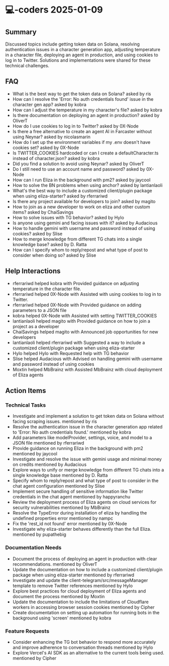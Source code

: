 # 💻-coders 2025-01-09

## Summary
Discussed topics include getting token data on Solana, resolving authentication issues in a character generation app, adjusting temperature in a character file, deploying an agent in production, and using cookies to log in to Twitter. Solutions and implementations were shared for these technical challenges.

## FAQ
- What is the best way to get the token data on Solana? asked by ris
- How can I resolve the 'Error: No auth credentials found' issue in the character gen app? asked by kobra
- How can I adjust the temperature in my character's file? asked by kobra
- Is there documentation on deploying an agent in production? asked by OliverT
- How do I use cookies to log in to Twitter? asked by 0X-Node
- Is there a free alternative to create an agent AI in Farcaster without using Neynar? asked by nicolasmarin
- How do I set up the environment variables if my .env doesn't have cookies set? asked by 0X-Node
- Is TWITTER_COOKIES hardcoded or can I create a defaultCharacter.ts instead of character.json? asked by kobra
- Did you find a solution to avoid using Neynar? asked by OliverT
- Do I still need to use an account name and password? asked by 0X-Node
- How can I run Eliza in the background with pm2? asked by jaycool
- How to solve the BN problems when using anchor? asked by lantianlaoli
- What's the best way to include a customized client/plugin package when using eliza-starter? asked by rferrariwd
- Is there any project available for developers to join? asked by magito
- How to join as a new developer to work on eliza and other custom items? asked by ChaiSavings
- How to solve issues with TG behavior? asked by Hylo
- Is anyone using gemini and facing issues with it? asked by Audacious
- How to handle gemini with username and password instead of using cookies? asked by Slise
- How to merge knowledge from different TG chats into a single knowledge base? asked by D. Ratta
- How can I specify whom to reply/repost and what type of post to consider when doing so? asked by Slise

## Help Interactions
- rferrariwd helped kobra with Provided guidance on adjusting temperature in the character file.
- rferrariwd helped 0X-Node with Assisted with using cookies to log in to Twitter.
- rferrariwd helped 0X-Node with Provided guidance on adding parameters to a JSON file
- kobra helped 0X-Node with Assisted with setting TWITTER_COOKIES
- lantianlaoli helped magito with Provided guidance on how to join a project as a developer
- ChaiSavings helped magito with Announced job opportunities for new developers
- lantianlaoli helped rferrariwd with Suggested a way to include a customized client/plugin package when using eliza-starter
- Hylo helped Hylo with Requested help with TG behavior
- Slise helped Audacious with Advised on handling gemini with username and password instead of using cookies
- Moxtin helped MbBrainz with Assisted MbBrainz with cloud deployment of Eliza agents

## Action Items

### Technical Tasks
- Investigate and implement a solution to get token data on Solana without facing scraping issues. mentioned by ris
- Resolve the authentication issue in the character generation app related to 'Error: No auth credentials found.' mentioned by kobra
- Add parameters like modelProvider, settings, voice, and model to a JSON file mentioned by rferrariwd
- Provide guidance on running Eliza in the background with pm2 mentioned by jaycool
- Investigate and resolve the issue with gemini usage and minimal money on credits mentioned by Audacious
- Explore ways to unify or merge knowledge from different TG chats into a single knowledge base mentioned by D. Ratta
- Specify whom to reply/repost and what type of post to consider in the chat agent configuration mentioned by Slise
- Implement secure handling of sensitive information like Twitter credentials in the chat agent mentioned by happyranchu
- Review the deployment process of Eliza agents on cloud services for security vulnerabilities mentioned by MbBrainz
- Resolve the TypeError during installation of eliza by handling the undefined properties error mentioned by nampc
- Fix the 'rest_id not found' error mentioned by 0X-Node
- Investigate why eliza-starter behaves differently than the full Eliza. mentioned by pupathebig

### Documentation Needs
- Document the process of deploying an agent in production with clear recommendations. mentioned by OliverT
- Update the documentation on how to include a customized client/plugin package when using eliza-starter mentioned by rferrariwd
- Investigate and update the client-telegram/src/messageManager template to remove Twitter references mentioned by Hylo
- Explore best practices for cloud deployment of Eliza agents and document the process mentioned by Moxtin
- Update the documentation to include the limitations of Cloudflare workers in accessing browser session cookies mentioned by Cipher
- Create documentation on setting up automation for running bots in the background using 'screen' mentioned by kobra

### Feature Requests
- Consider enhancing the TG bot behavior to respond more accurately and improve adherence to conversation threads mentioned by Hylo
- Explore Vercel's AI SDK as an alternative to the current tools being used. mentioned by Cipher